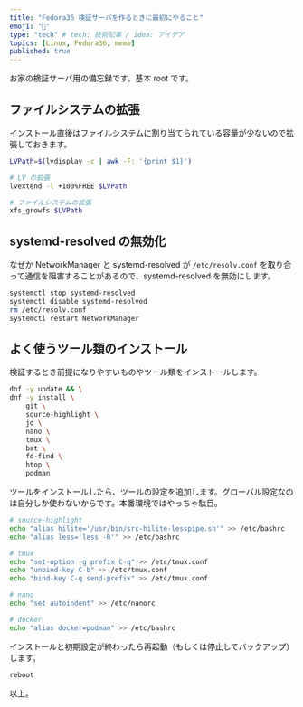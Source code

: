 ```yaml
---
title: "Fedora36 検証サーバを作るときに最初にやること"
emoji: "💭"
type: "tech" # tech: 技術記事 / idea: アイデア
topics: [Linux, Fedora36, memo]
published: true
---
```


お家の検証サーバ用の備忘録です。基本 root です。

## ファイルシステムの拡張

インストール直後はファイルシステムに割り当てられている容量が少ないので拡張しておきます。

```bash
LVPath=$(lvdisplay -c | awk -F: '{print $1}')

# LV の拡張
lvextend -l +100%FREE $LVPath

# ファイルシステムの拡張
xfs_growfs $LVPath
```

## systemd-resolved の無効化

なぜか NetworkManager と systemd-resolved が `/etc/resolv.conf` を取り合って通信を阻害することがあるので、systemd-resolved を無効にします。

```bash
systemctl stop systemd-resolved
systemctl disable systemd-resolved
rm /etc/resolv.conf
systemctl restart NetworkManager
```

## よく使うツール類のインストール

検証するとき前提になりやすいものやツール類をインストールします。

```bash
dnf -y update && \
dnf -y install \
    git \
    source-highlight \
    jq \
    nano \
    tmux \
    bat \
    fd-find \
    htop \
    podman
```

ツールをインストールしたら、ツールの設定を追加します。グローバル設定なのは自分しか使わないからです。本番環境ではやっちゃ駄目。

```bash
# source-highlight
echo "alias hilite='/usr/bin/src-hilite-lesspipe.sh'" >> /etc/bashrc
echo "alias less='less -R'" >> /etc/bashrc

# tmux
echo "set-option -g prefix C-q" >> /etc/tmux.conf
echo "unbind-key C-b" >> /etc/tmux.conf
echo "bind-key C-q send-prefix" >> /etc/tmux.conf

# nano
echo "set autoindent" >> /etc/nanorc

# docker
echo "alias docker=podman" >> /etc/bashrc
```

インストールと初期設定が終わったら再起動（もしくは停止してバックアップ）します。

```bash
reboot
```

以上。
